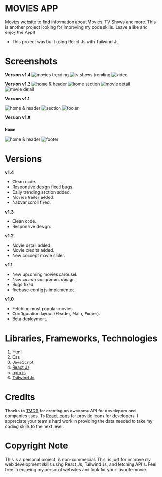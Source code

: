 # MOVIES APP

Movies website to find information about Movies, TV Shows and more. This is another project looking for improving my code skills. Leave a like and enjoy the App!!

* This project was built using React Js with Tailwind Js.

# Screenshots

**Version v1.4**
<img src="src/assets/imagesApp/v1.4_trending.PNG" alt="movies trending" />
<img src="src/assets/imagesApp/v1.4_trending_tv.PNG" alt="tv shows trending" />
<img src="src/assets/imagesApp/v1.4_video.PNG" alt="video" />

**Version v1.2**
<img src="src/assets/imagesApp/v1.2_one.PNG" alt="home & header" />
<img src="src/assets/imagesApp/v1.2_second.PNG" alt="home section" />
<img src="src/assets/imagesApp/v1.2_movie_detail.PNG" alt="movie detail" />
<img src="src/assets/imagesApp/v1.2_movie_detail_section.PNG" alt="movie detail" />

**Version v1.1**

<img src="src/assets/imagesApp/v1.1_one.PNG" alt="home & header" />
<img src="src/assets/imagesApp/v1.1_second.PNG" alt="section" />
<img src="src/assets/imagesApp/v1.1_three.PNG" alt="footer" />

**Version v1.0**
### `Home`
<img src="src/assets/imagesApp/v1.0_home.PNG" alt="home & header" />
<img src="src/assets/imagesApp/v1.0_footer.PNG" alt="footer" />


# Versions

**v1.4**
* Clean code.
* Responsive design fixed bugs.
* Daily trending section added.
* Movies trailer added.
* Nabvar scroll fixed.

**v1.3**
* Clean code.
* Responsive design.

**v1.2**
* Movie detail added.
* Movie credits added.
* New concept movie slider.

**v1.1**
* New upcoming movies carousel.
* New search component design.
* Bugs fixed.
* firebase-config.js implemented.

**v1.0**
* Fetching most popular movies.
* Configuraiton layout (Header, Main, Footer).
* Beta deployment.

# Libraries, Frameworks, Technologies

1. Html
2. Css
3. JavaScript
4. [React Js](https://es.reactjs.org/)
5. [npm js](https://www.npmjs.com/)
6. [Tailwind Js](https://tailwindcss.com/)


# Credits 
Thanks to [TMDB](https://www.themoviedb.org/) for creating an awesome API for developers and companies uses. To [React Icons](https://react-icons.github.io/react-icons/search?q=search) for provide icons for developers. I appreciate your team's hard work in providing the data needed to take my coding skills to the next level.

# Copyright Note
This is a personal project, is non-commercial. This, is just for improve my web development skills using React Js, Tailwind Js, and fetching API's. Feel free to enjoying my personal websites and look for your favorite movie.